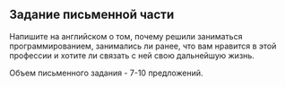 ## Задание письменной части

Напишите на английском о том, почему решили заниматься программированием, занимались ли ранее, что вам нравится в этой профессии и хотите ли связать с ней свою дальнейшую жизнь.

Объем письменного задания - 7-10 предложений.
